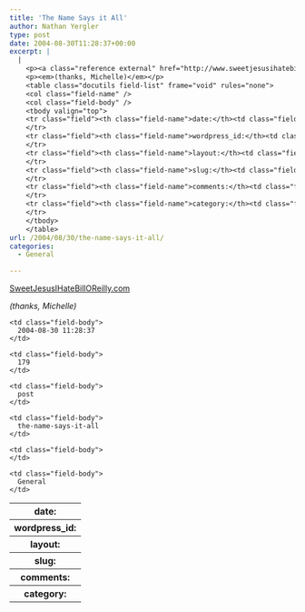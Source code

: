 ```yaml
---
title: 'The Name Says it All'
author: Nathan Yergler
type: post
date: 2004-08-30T11:28:37+00:00
excerpt: |
  |
    <p><a class="reference external" href="http://www.sweetjesusihatebilloreilly.com/">SweetJesusIHateBillOReilly.com</a></p>
    <p><em>(thanks, Michelle)</em></p>
    <table class="docutils field-list" frame="void" rules="none">
    <col class="field-name" />
    <col class="field-body" />
    <tbody valign="top">
    <tr class="field"><th class="field-name">date:</th><td class="field-body">2004-08-30 11:28:37</td>
    </tr>
    <tr class="field"><th class="field-name">wordpress_id:</th><td class="field-body">179</td>
    </tr>
    <tr class="field"><th class="field-name">layout:</th><td class="field-body">post</td>
    </tr>
    <tr class="field"><th class="field-name">slug:</th><td class="field-body">the-name-says-it-all</td>
    </tr>
    <tr class="field"><th class="field-name">comments:</th><td class="field-body"></td>
    </tr>
    <tr class="field"><th class="field-name">category:</th><td class="field-body">General</td>
    </tr>
    </tbody>
    </table>
url: /2004/08/30/the-name-says-it-all/
categories:
  - General

---
```

[SweetJesusIHateBillOReilly.com][1]

_(thanks, Michelle)_

<table class="docutils field-list" frame="void" rules="none">
  <col class="field-name" /> <col class="field-body" /> <tr class="field">
    <th class="field-name">
      date:
    </th>

    <td class="field-body">
      2004-08-30 11:28:37
    </td>
  </tr>

  <tr class="field">
    <th class="field-name">
      wordpress_id:
    </th>

    <td class="field-body">
      179
    </td>
  </tr>

  <tr class="field">
    <th class="field-name">
      layout:
    </th>

    <td class="field-body">
      post
    </td>
  </tr>

  <tr class="field">
    <th class="field-name">
      slug:
    </th>

    <td class="field-body">
      the-name-says-it-all
    </td>
  </tr>

  <tr class="field">
    <th class="field-name">
      comments:
    </th>

    <td class="field-body">
    </td>
  </tr>

  <tr class="field">
    <th class="field-name">
      category:
    </th>

    <td class="field-body">
      General
    </td>
  </tr>
</table>

 [1]: http://www.sweetjesusihatebilloreilly.com/